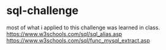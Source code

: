 # sql-challenge

most of what i applied to this challenge was learned in class.
https://www.w3schools.com/sql/sql_alias.asp
https://www.w3schools.com/sql/func_mysql_extract.asp
